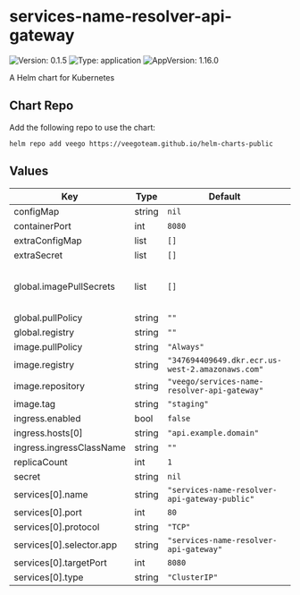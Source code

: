 # services-name-resolver-api-gateway

![Version: 0.1.5](https://img.shields.io/badge/Version-0.1.5-informational?style=flat-square) ![Type: application](https://img.shields.io/badge/Type-application-informational?style=flat-square) ![AppVersion: 1.16.0](https://img.shields.io/badge/AppVersion-1.16.0-informational?style=flat-square)

A Helm chart for Kubernetes

## Chart Repo

Add the following repo to use the chart:

```console
helm repo add veego https://veegoteam.github.io/helm-charts-public
```

## Values

| Key | Type | Default | Description |
|-----|------|---------|-------------|
| configMap | string | `nil` |  |
| containerPort | int | `8080` |  |
| extraConfigMap | list | `[]` |  |
| extraSecret | list | `[]` |  |
| global.imagePullSecrets | list | `[]` | imagePullSecrets Example --> imagePullSecrets: [ "secret" ] |
| global.pullPolicy | string | `""` |  |
| global.registry | string | `""` |  |
| image.pullPolicy | string | `"Always"` |  |
| image.registry | string | `"347694409649.dkr.ecr.us-west-2.amazonaws.com"` |  |
| image.repository | string | `"veego/services-name-resolver-api-gateway"` |  |
| image.tag | string | `"staging"` |  |
| ingress.enabled | bool | `false` |  |
| ingress.hosts[0] | string | `"api.example.domain"` |  |
| ingress.ingressClassName | string | `""` |  |
| replicaCount | int | `1` |  |
| secret | string | `nil` |  |
| services[0].name | string | `"services-name-resolver-api-gateway-public"` |  |
| services[0].port | int | `80` |  |
| services[0].protocol | string | `"TCP"` |  |
| services[0].selector.app | string | `"services-name-resolver-api-gateway"` |  |
| services[0].targetPort | int | `8080` |  |
| services[0].type | string | `"ClusterIP"` |  |